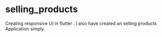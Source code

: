 # selling_products
Creating responsive UI in flutter . I also have  created an selling products Application simply. 
